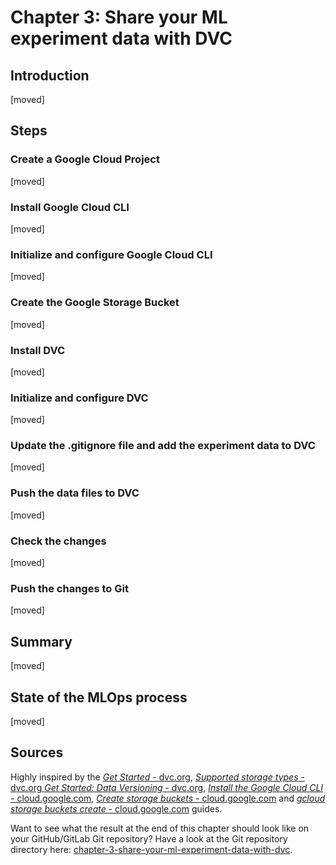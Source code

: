 # Chapter 3: Share your ML experiment data with DVC

## Introduction

[moved]

## Steps

### Create a Google Cloud Project

[moved]

### Install Google Cloud CLI

[moved]

### Initialize and configure Google Cloud CLI

[moved]

### Create the Google Storage Bucket

[moved]

### Install DVC

[moved]

### Initialize and configure DVC

[moved]

### Update the .gitignore file and add the experiment data to DVC

[moved]

### Push the data files to DVC

[moved]

### Check the changes

[moved]

### Push the changes to Git

[moved]

## Summary

[moved]

## State of the MLOps process

[moved]

## Sources

Highly inspired by the [_Get Started_ - dvc.org](https://dvc.org/doc/start),
[_Supported storage types_ - dvc.org
](https://dvc.org/doc/command-reference/remote/add#supported-storage-types)
[_Get Started: Data Versioning_ -
dvc.org](https://dvc.org/doc/start/data-management), [_Install the Google Cloud
CLI_ - cloud.google.com](https://cloud.google.com/sdk/docs/install-sdk),
[_Create storage buckets_ -
cloud.google.com](https://cloud.google.com/storage/docs/creating-buckets) and [_gcloud storage buckets create_ - cloud.google.com](https://cloud.google.com/sdk/gcloud/reference/storage/buckets/create)
guides.

Want to see what the result at the end of this chapter should look like on your GitHub/GitLab Git repository? Have a
look at the Git repository directory here:
[chapter-3-share-your-ml-experiment-data-with-dvc](https://github.com/csia-pme/a-guide-to-mlops/tree/main/docs/the-guide/chapter-3-share-your-ml-experiment-data-with-dvc).
